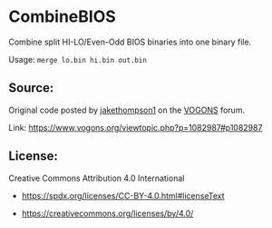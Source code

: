# CombineBIOS
Combine split HI-LO/Even-Odd BIOS binaries into one binary file.

Usage: `merge lo.bin hi.bin out.bin`
## Source:
Original code posted by [jakethompson1](https://www.vogons.org/memberlist.php?mode=viewprofile&u=32301) on the [VOGONS](https://www.vogons.org/) forum.

Link: https://www.vogons.org/viewtopic.php?p=1082987#p1082987
## License: 
Creative Commons Attribution 4.0 International

* https://spdx.org/licenses/CC-BY-4.0.html#licenseText

* https://creativecommons.org/licenses/by/4.0/

